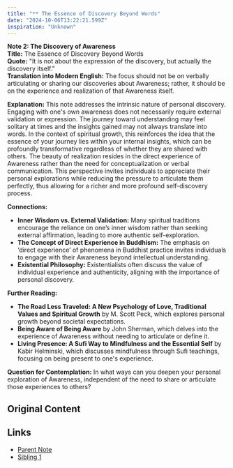 ```yaml
---
title: "** The Essence of Discovery Beyond Words"
date: "2024-10-06T13:22:21.599Z"
inspiration: "Unknown"
---
```


**Note 2: The Discovery of Awareness**  
**Title:** The Essence of Discovery Beyond Words  
**Quote:** "It is not about the expression of the discovery, but actually the discovery itself."  
**Translation into Modern English:** The focus should not be on verbally articulating or sharing our discoveries about Awareness; rather, it should be on the experience and realization of that Awareness itself.  

**Explanation:** This note addresses the intrinsic nature of personal discovery. Engaging with one's own awareness does not necessarily require external validation or expression. The journey toward understanding may feel solitary at times and the insights gained may not always translate into words. In the context of spiritual growth, this reinforces the idea that the essence of your journey lies within your internal insights, which can be profoundly transformative regardless of whether they are shared with others. The beauty of realization resides in the direct experience of Awareness rather than the need for conceptualization or verbal communication. This perspective invites individuals to appreciate their personal explorations while reducing the pressure to articulate them perfectly, thus allowing for a richer and more profound self-discovery process.  

**Connections:**  
- **Inner Wisdom vs. External Validation:** Many spiritual traditions encourage the reliance on one’s inner wisdom rather than seeking external affirmation, leading to more authentic self-exploration.  
- **The Concept of Direct Experience in Buddhism:** The emphasis on ‘direct experience’ of phenomena in Buddhist practice invites individuals to engage with their Awareness beyond intellectual understanding.  
- **Existential Philosophy:** Existentialists often discuss the value of individual experience and authenticity, aligning with the importance of personal discovery.  

**Further Reading:**  
- **The Road Less Traveled: A New Psychology of Love, Traditional Values and Spiritual Growth** by M. Scott Peck, which explores personal growth beyond societal expectations.  
- **Being Aware of Being Aware** by John Sherman, which delves into the experience of Awareness without needing to articulate or define it.  
- **Living Presence: A Sufi Way to Mindfulness and the Essential Self** by Kabir Helminski, which discusses mindfulness through Sufi teachings, focusing on being present to one's experience.  

**Question for Contemplation:** In what ways can you deepen your personal exploration of Awareness, independent of the need to share or articulate those experiences to others?  



## Original Content



## Links

- [Parent Note](/parent-note.md)
- [Sibling 1](/zettel1.md)
